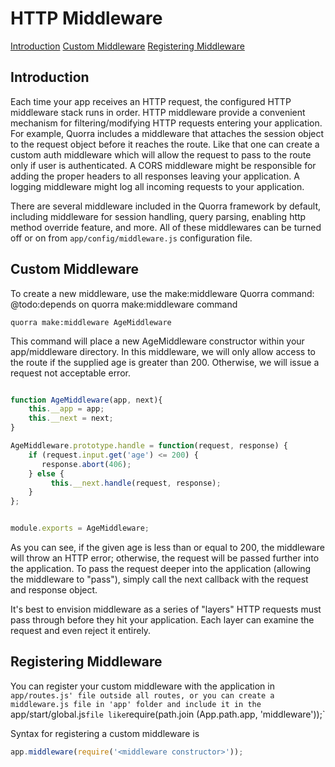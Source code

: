# HTTP Middleware

[Introduction](#introduction)
[Custom Middleware](#custom-middleware)
[Registering Middleware](#registering-middleware)

## Introduction

Each time your app receives an HTTP request, the configured HTTP middleware stack runs in order. HTTP middleware
provide a convenient mechanism for filtering/modifying HTTP requests entering your application. For
example, Quorra includes a middleware that attaches the session object to the request object before it reaches the
route. Like that one can create a custom auth middleware which will allow the request to pass to the route only if
user is authenticated. A CORS middleware might be responsible for adding the proper headers to all responses leaving
your application. A logging middleware might log all incoming requests to your application.

There are several middleware included in the Quorra framework by default, including middleware for session handling,
query parsing, enabling http method override feature, and more. All of these middlewares can be turned off or on from
`app/config/middleware.js` configuration file.

## Custom Middleware

To create a new middleware, use the make:middleware Quorra command:
@todo:depends on quorra make:middleware command
```
quorra make:middleware AgeMiddleware
```

This command will place a new AgeMiddleware constructor within your app/middleware directory. In this middleware, we
will only allow access to the route if the supplied age is greater than 200. Otherwise, we will issue a request not
acceptable error.

```javascript

function AgeMiddleware(app, next){
    this.__app = app;
    this.__next = next;
}

AgeMiddleware.prototype.handle = function(request, response) {
    if (request.input.get('age') <= 200) {
       response.abort(406);
    } else {
         this.__next.handle(request, response);
    }
};


module.exports = AgeMiddleware;
```

As you can see, if the given age is less than or equal to 200, the middleware will throw an HTTP error; otherwise, the
request will be passed further into the application. To pass the request deeper into the application (allowing the
middleware to "pass"), simply call the next callback with the request and response object.

It's best to envision middleware as a series of "layers" HTTP requests must pass through before they hit your
application. Each layer can examine the request and even reject it entirely.

## Registering Middleware

You can register your custom middleware with the application in `app/routes.js' file outside all routes, or you can
create a middleware.js file in 'app' folder and include it in the `app/start/global.js` file like `require(path.join
(App.path.app, 'middleware'));`

Syntax for registering a custom middleware is

```javascript
app.middleware(require('<middleware constructor>'));
```